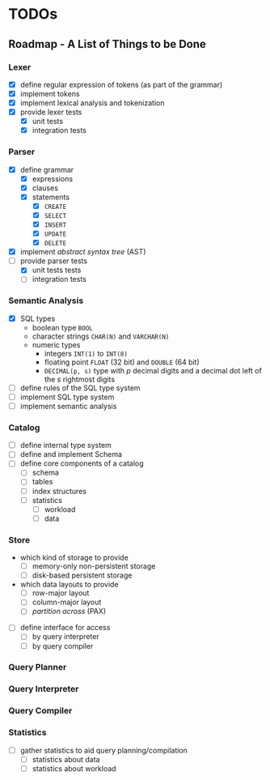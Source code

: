 # TODOs

## Roadmap - A List of Things to be Done

### Lexer

* [x] define regular expression of tokens (as part of the grammar)
* [x] implement tokens
* [x] implement lexical analysis and tokenization
* [x] provide lexer tests
    * [x] unit tests
    * [x] integration tests

### Parser

* [x] define grammar
    * [x] expressions
    * [x] clauses
    * [x] statements
        * [x] `CREATE`
        * [x] `SELECT`
        * [x] `INSERT`
        * [x] `UPDATE`
        * [x] `DELETE`
* [x] implement *abstract syntax tree* (AST)
* [ ] provide parser tests
    * [x] unit tests tests
    * [ ] integration tests

### Semantic Analysis

* [x] SQL types
    * boolean type `BOOL`
    * character strings `CHAR(N)` and `VARCHAR(N)`
    * numeric types
        * integers `INT(1)` to `INT(8)`
        * floating point `FLOAT` (32 bit) and `DOUBLE` (64 bit)
        * `DECIMAL(p, s)` type with *p* decimal digits and a decimal dot left of the *s* rightmost digits
* [ ] define rules of the SQL type system
* [ ] implement SQL type system
* [ ] implement semantic analysis

### Catalog

* [ ] define internal type system
* [ ] define and implement Schema
* [ ] define core components of a catalog
    * [ ] schema
    * [ ] tables
    * [ ] index structures
    * [ ] statistics
        * [ ] workload
        * [ ] data

### Store

* which kind of storage to provide
    * [ ] memory-only non-persistent storage
    * [ ] disk-based persistent storage
* which data layouts to provide
    * [ ] row-major layout
    * [ ] column-major layout
    * [ ] *partition across* (PAX)
* [ ] define interface for access
    * [ ] by query interpreter
    * [ ] by query compiler

### Query Planner



### Query Interpreter



### Query Compiler



### Statistics

* [ ] gather statistics to aid query planning/compilation
    * [ ] statistics about data
    * [ ] statistics about workload
